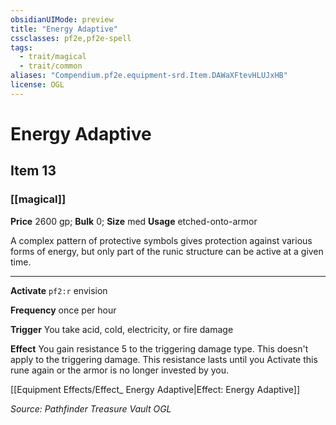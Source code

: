 ```yaml
---
obsidianUIMode: preview
title: "Energy Adaptive"
cssclasses: pf2e,pf2e-spell
tags:
  - trait/magical
  - trait/common
aliases: "Compendium.pf2e.equipment-srd.Item.DAWaXFtevHLUJxHB"
license: OGL
---
```

# Energy Adaptive
## Item 13
### [[magical]]


**Price** 2600 gp; 
**Bulk** 0; **Size** med
**Usage** etched-onto-armor

A complex pattern of protective symbols gives protection against various forms of energy, but only part of the runic structure can be active at a given time.

* * *

**Activate** `pf2:r` envision

**Frequency** once per hour

**Trigger** You take acid, cold, electricity, or fire damage

**Effect** You gain resistance 5 to the triggering damage type. This doesn't apply to the triggering damage. This resistance lasts until you Activate this rune again or the armor is no longer invested by you.

[[Equipment Effects/Effect_ Energy Adaptive|Effect: Energy Adaptive]]

*Source: Pathfinder Treasure Vault*
*OGL*
